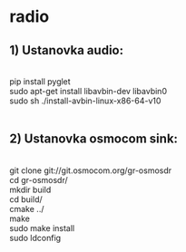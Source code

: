 # radio




## 1) Ustanovka audio:
<br>
pip install pyglet
<br>
sudo apt-get install libavbin-dev libavbin0
<br>
sudo sh ./install-avbin-linux-x86-64-v10
<br><br>

## 2) Ustanovka osmocom sink:
<br>
git clone git://git.osmocom.org/gr-osmosdr
<br>
cd gr-osmosdr/
<br>
mkdir build
<br>
cd build/
<br>
cmake ../
<br>
make
<br>
sudo make install
<br>
sudo ldconfig
